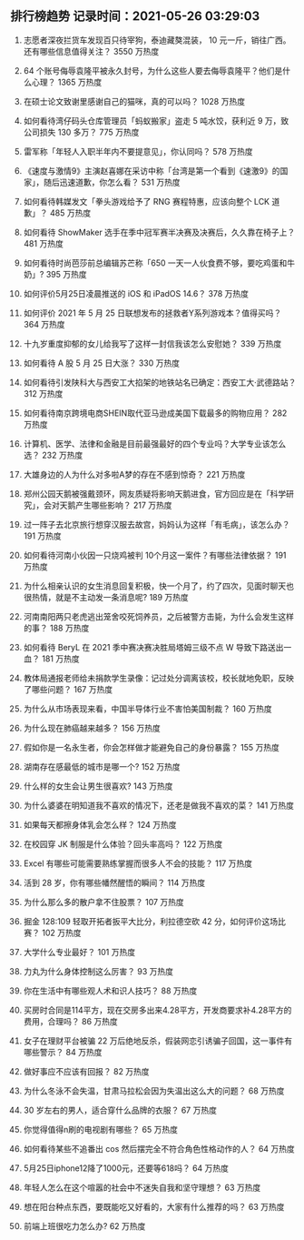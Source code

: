 
## 排行榜趋势 记录时间：2021-05-26 03:29:03
  
  1. 志愿者深夜拦货车发现百只待宰狗，泰迪藏獒混装， 10 元一斤，销往广西。还有哪些信息值得关注？ 3550 万热度
    
  2. 64 个账号侮辱袁隆平被永久封号，为什么这些人要去侮辱袁隆平？他们是什么心理？ 1365 万热度
    
  3. 在硕士论文致谢里感谢自己的猫咪，真的可以吗？ 1028 万热度
    
  4. 如何看待湾仔码头仓库管理员「蚂蚁搬家」盗走 5 吨水饺，获利近 9 万，致公司损失 130 多万？ 775 万热度
    
  5. 雷军称「年轻人入职半年内不要提意见」，你认同吗？ 578 万热度
    
  6. 《速度与激情9》主演赵喜娜在采访中称「台湾是第一个看到《速激9》的国家」，随后迅速道歉，你怎么看？ 531 万热度
    
  7. 如何看待韩媒发文「拳头游戏给予了 RNG 赛程特惠，应该向整个 LCK 道歉」？ 485 万热度
    
  8. 如何看待 ShowMaker 选手在季中冠军赛半决赛及决赛后，久久靠在椅子上？ 481 万热度
    
  9. 如何看待时尚芭莎前总编辑苏芒称「650 一天一人伙食费不够，要吃鸡蛋和牛奶」? 395 万热度
    
  10. 如何评价5月25日凌晨推送的 iOS 和 iPadOS 14.6？ 378 万热度
    
  11. 如何评价 2021 年 5 月 25 日联想发布的拯救者Y系列游戏本？值得买吗？ 364 万热度
    
  12. 十九岁重度抑郁的女儿给我写了这样一封信我该怎么安慰她？ 339 万热度
    
  13. 如何看待 A 股 5 月 25 日大涨？ 330 万热度
    
  14. 如何看待引发陕科大与西安工大掐架的地铁站名已确定：西安工大·武德路站？ 312 万热度
    
  15. 如何看待南京跨境电商SHEIN取代亚马逊成美国下载最多的购物应用？ 282 万热度
    
  16. 计算机、医学、法律和金融是目前最强最好的四个专业吗？大学专业该怎么选？ 232 万热度
    
  17. 大雄身边的人为什么对多啦A梦的存在不感到惊奇？ 221 万热度
    
  18. 郑州公园天鹅被强戴颈环，网友质疑将影响天鹅进食，官方回应是在「科学研究」，会对天鹅产生哪些影响？ 217 万热度
    
  19. 过一阵子去北京旅行想穿汉服去故宫，妈妈认为这样「有毛病」，该怎么办？ 191 万热度
    
  20. 如何看待河南小伙因一只烧鸡被判 10个月这一案件？有哪些法律依据？ 191 万热度
    
  21. 为什么相亲认识的女生消息回复积极，快一个月了，约了四次，见面时聊天也很热情，就是不主动发一条消息呢? 189 万热度
    
  22. 河南南阳两只老虎逃出笼舍咬死饲养员，之后被警方击毙，为什么会发生这样的事？ 188 万热度
    
  23. 如何看待 BeryL 在 2021 季中赛决赛决胜局塔姆三级不点 W 导致下路送出一血？ 181 万热度
    
  24. 教体局通报老师给未捐款学生录像：记过处分调离该校，校长就地免职，反映了哪些问题？ 167 万热度
    
  25. 为什么从市场表现来看，中国半导体行业不害怕美国制裁？ 160 万热度
    
  26. 为什么现在肺癌越来越多？ 156 万热度
    
  27. 假如你是一名永生者，你会怎样做才能避免自己的身份暴露？ 155 万热度
    
  28. 湖南存在感最低的城市是哪一个? 152 万热度
    
  29. 什么样的女生会让男生很喜欢? 143 万热度
    
  30. 为什么婆婆在明知道我不喜欢的情况下，还老是做我不喜欢的菜？ 141 万热度
    
  31. 如果每天都擦身体乳会怎么样？ 124 万热度
    
  32. 在校园穿 JK 制服是什么体验？回头率高吗？ 122 万热度
    
  33. Excel 有哪些可能需要熟练掌握而很多人不会的技能？ 117 万热度
    
  34. 活到 28 岁，你有哪些幡然醒悟的瞬间？ 114 万热度
    
  35. 为什么那么多的散户拿不住股票？ 107 万热度
    
  36. 掘金 128:109 轻取开拓者扳平大比分，利拉德空砍 42 分，如何评价这场比赛？ 102 万热度
    
  37. 大学什么专业最好？ 101 万热度
    
  38. 力丸为什么身体控制这么厉害？ 93 万热度
    
  39. 你在生活中有哪些观人术和识人技巧？ 88 万热度
    
  40. 买房时合同是114平方，现在交房多出来4.28平方，开发商要求补4.28平方的费用，合理吗？ 86 万热度
    
  41. 女子在理财平台被骗 22 万后绝地反杀，假装网恋引诱骗子回国，这一事件有哪些警示？ 84 万热度
    
  42. 做好事应不应该有回报？ 82 万热度
    
  43. 为什么冬泳不会失温，甘肃马拉松会因为失温出这么大的问题？ 68 万热度
    
  44. 30 岁左右的男人，适合穿什么品牌的衣服？ 67 万热度
    
  45. 你觉得值得n刷的电视剧有哪些？ 65 万热度
    
  46. 如何看待某些不追番出 cos 然后摆完全不符合角色性格动作的人？ 64 万热度
    
  47. 5月25日iphone12降了1000元，还要等618吗？ 64 万热度
    
  48. 年轻人怎么在这个喧嚣的社会中不迷失自我和坚守理想？ 63 万热度
    
  49. 想在阳台种点东西，要既能吃又好看的，大家有什么推荐的吗？ 63 万热度
    
  50. 前端上班很吃力怎么办? 62 万热度
    